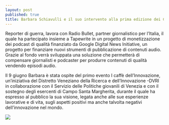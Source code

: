 ```yaml
---
layout: post
published: true
title: Barbara Schiavulli e il suo intervento alla prima edizione dei Caffè dell'Innovazione
---
```

Reporter di guerra, lavora con Radio Bullet, partner giornalistico per l’Italia, il quale ha partecipato insieme a Tapewrite in un progetto di monetizzazione dei podcast di qualità finanziato da Google Digital News Initiative, un progetto per finanziare nuovi strumenti di pubblicazione di contenuti audio. Grazie al fondo verrà sviluppata una soluzione che permetterà di compensare giornalisti e podcaster per produrre contenuti di qualità vendendo episodi audio.

Il 9 giugno Barbara è stata ospite del primo evento I caffè dell’Innovazione, un’iniziativa del Distretto Veneziano della Ricerca e dell’Innovazione -DVRI in collaborazione con il Servizio delle Politiche giovanili di Venezia e con il sostegno degli esercenti di Campo Santa Margherita, durante il quale ha espresso al pubblico la sua visione, legata anche alle sue esperienze lavorative e di vita, sugli aspetti positivi ma anche talvolta negativi dell’innovazione nel mondo. 

![](https://pbs.twimg.com/profile_images/110762338/n620235915_2295-1_400x400.jpg)
